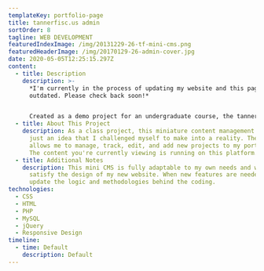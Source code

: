 ```yaml
---
templateKey: portfolio-page
title: tannerfisc.us admin
sortOrder: 8
tagline: WEB DEVELOPMENT
featuredIndexImage: /img/20131229-26-tf-mini-cms.png
featuredHeaderImage: /img/20170129-26-admin-cover.jpg
date: 2020-05-05T12:25:15.297Z
content:
  - title: Description
    description: >-
      *I'm currently in the process of updating my website and this page is
      outdated. Please check back soon!*


      Created as a demo project for an undergraduate course, the tannerfisc.us admin was developed as a way of managing existing projects on my website.
  - title: About This Project
    description: As a class project, this miniature content management system was
      just an idea that I challenged myself to make into a reality. The system
      allows me to manage, track, edit, and add new projects to my portfolio.
      The content you're currently viewing is running on this platform.
  - title: Additional Notes
    description: This mini CMS is fully adaptable to my own needs and written to
      satisfy the design of my new website. When new features are needed, I
      update the logic and methodologies behind the coding.
technologies:
  - CSS
  - HTML
  - PHP
  - MySQL
  - jQuery
  - Responsive Design
timeline:
  - time: Default
    description: Default
---
```

